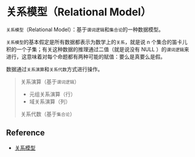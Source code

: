 # 关系模型（Relational Model）

`关系模型`（Relational Model）：基于`谓词逻辑`和`集合论`的一种数据模型。

`关系模型`的基本假定是所有数据都表示为数学上的`关系`，就是说 n 个集合的笛卡儿积的一个子集；有关这种数据的推理通过二值（就是说没有 NULL ）的`谓词逻辑`来进行，这意味着对每个命题都有两种可能的賦值：要么是真要么是假。

数据通过`关系演算`和`关系代数`方式进行操作。

> 关系演算（基于`谓词逻辑`）
>
> * 元组关系演算（行）
> * 域关系演算（列）
>
> 关系代数（基于`集合论`）

## Reference

- [关系模型](https://zh.wikipedia.org/wiki/关系模型)

